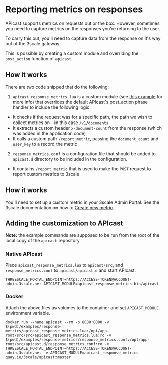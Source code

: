 # Reporting metrics on responses

APIcast supports metrics on requests out or the box. However, sometimes you need to capture metrics on the responses you're returning to the user.

To carry this out, you'll need to capture data from the response on it's way out of the 3scale gateway.

This is possible by creating a custom module and overriding the `post_action` function of `apicast`.

## How it works

There are two code snipped that do the following:

1. `apicast_response_metrics.lua` is a custom module (see [this example](https://github.com/3scale/apicast/tree/master/examples/custom-module) for more info) that overrides the default APIcast's post_action phase handler to include the following logic:
  * It checks if the request was for a specific path, the path we wish to collect metrics on - in this case `/v1/documents`
  * It extracts a custom header `x-document-count` from the response (which was added in the application code)
  * It calls a custom path `/report_metric`, passing the `document_count` and `user_key` to a record the metric
2. `response_metrics.conf` is a configuration file that should be added to `apicast.d` directory to be included in the configuration.
  * It contains `/report_metric` that is used to make the `POST` request to report custom metrics to 3scale

## How it works

You'll need to set up a custom metric in your 3scale Admin Portal. See the 3scale documentation on how to [Create new metric](https://support.3scale.net/docs/access-control/api-definition-methods-metrics).


## Adding the customization to APIcast

**Note:** the example commands are supposed to be run from the root of the local copy of the `apicast` repository.

### Native APIcast

Place `apicast_response_metrics.lua` to `apicast/src`, and `response_metrics.conf` to `apicast/apicast.d` and start APIcast:

```
THREESCALE_PORTAL_ENDPOINT=https://ACCESS-TOKEN@ACCOUNT-admin.3scale.net APICAST_MODULE=apicast_response_metrics bin/apicast
```

### Docker

Attach the above files as volumes to the container and set `APICAST_MODULE` environment variable.

```
docker run --name apicast --rm -p 8080:8080 -v $(pwd)/examples/response-metrics/apicast_response_metrics.lua:/opt/app-root/src/src/apicast_response_metrics.lua:ro -v $(pwd)/examples/response-metrics/response_metrics.conf:/opt/app-root/src/apicast.d/response_metrics.conf:ro -e THREESCALE_PORTAL_ENDPOINT=https://ACCESS-TOKEN@ACCOUNT-admin.3scale.net -e APICAST_MODULE=apicast_response_metrics quay.io/3scale/apicast:master
```
